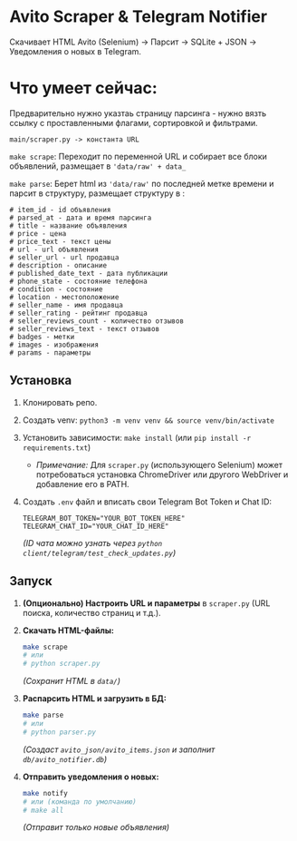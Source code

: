 # Avito Scraper & Telegram Notifier

Скачивает HTML Avito (Selenium) -> Парсит -> SQLite + JSON -> Уведомления о новых в Telegram.

# **Что умеет сейчас:**

Предварительно нужно указтаь страницу парсинга - нужно вязть ссылку с  проставленными флагами, сортировкой и фильтрами.

```
main/scraper.py -> константа URL
```

`make scrape`: Переходит по переменной URL и собирает все блоки объявлений, размещает в `'data/raw' + data_`

`make parse`: Берет html из `'data/raw'` по последней метке времени и парсит в структуру, размещает структуру в :

```
# item_id - id объявления
# parsed_at - дата и время парсинга
# title - название объявления
# price - цена
# price_text - текст цены
# url - url объявления
# seller_url - url продавца
# description - описание
# published_date_text - дата публикации
# phone_state - состояние телефона
# condition - состояние
# location - местоположение
# seller_name - имя продавца
# seller_rating - рейтинг продавца
# seller_reviews_count - количество отзывов
# seller_reviews_text - текст отзывов
# badges - метки
# images - изображения
# params - параметры
```


## Установка

1. Клонировать репо.
2. Создать venv: `python3 -m venv venv && source venv/bin/activate`
3. Установить зависимости: `make install` (или `pip install -r requirements.txt`)

   * *Примечание:* Для `scraper.py` (использующего Selenium) может потребоваться установка ChromeDriver или другого WebDriver и добавление его в PATH.
4. Создать `.env` файл и вписать свои Telegram Bot Token и Chat ID:

   ```dotenv
   TELEGRAM_BOT_TOKEN="YOUR_BOT_TOKEN_HERE"
   TELEGRAM_CHAT_ID="YOUR_CHAT_ID_HERE"
   ```

   *(ID чата можно узнать через `python client/telegram/test_check_updates.py`)*

## Запуск

1. **(Опционально) Настроить URL и параметры** в `scraper.py` (URL поиска, количество страниц и т.д.).
2. **Скачать HTML-файлы:**

   ```bash
   make scrape
   # или
   # python scraper.py
   ```

   *(Сохранит HTML в `data/`)*
3. **Распарсить HTML и загрузить в БД:**

   ```bash
   make parse
   # или
   # python parser.py
   ```

   *(Создаст `avito_json/avito_items.json` и заполнит `db/avito_notifier.db`)*
4. **Отправить уведомления о новых:**

   ```bash
   make notify
   # или (команда по умолчанию)
   # make all
   ```

   *(Отправит только новые объявления)*
